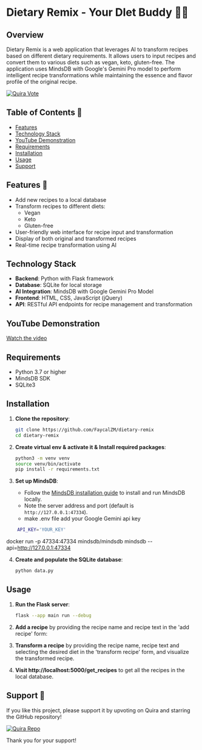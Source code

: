 
# Dietary Remix - Your DIet Buddy 🥑💪

## Overview

Dietary Remix is a web application that leverages AI to transform recipes based on different dietary requirements. It allows users to input recipes and convert them to various diets such as vegan, keto, gluten-free. The application uses MindsDB with Google's Gemini Pro model to perform intelligent recipe transformations while maintaining the essence and flavor profile of the original recipe.

[![Quira Vote](https://img.shields.io/badge/Quira-View%20Repo-blue)](https://quira.sh/repo/FaycalZM-dietary-remix-828689730?utm_source=copy&utm_share_context=rdp)


## Table of Contents 📑

- [Features](#features)
- [Technology Stack](#technology_stack)
- [YouTube Demonstration](#youtube-demonstration)
- [Requirements](#requirements)
- [Installation](#installation)
- [Usage](#usage)
- [Support](#support)

## Features 🌟

- Add new recipes to a local database
- Transform recipes to different diets:
  - Vegan
  - Keto
  - Gluten-free
- User-friendly web interface for recipe input and transformation
- Display of both original and transformed recipes
- Real-time recipe transformation using AI


## Technology Stack
- **Backend**: Python with Flask framework
- **Database**: SQLite for local storage
- **AI Integration**: MindsDB with Google Gemini Pro Model
- **Frontend**: HTML, CSS, JavaScript (jQuery)
- **API**: RESTful API endpoints for recipe management and transformation

## YouTube Demonstration

[Watch the video](https://www.youtube.com/watch?v=kuW1enQS0do)


## Requirements
- Python 3.7 or higher
- MindsDB SDK
- SQLite3
  
## Installation

1. **Clone the repository**:
    ```bash
    git clone https://github.com/FaycalZM/dietary-remix
    cd dietary-remix
    ```

2. **Create virtual env & activate it & Install required packages**:
    ```bash
    python3 -m venv venv
    source venv/bin/activate
    pip install -r requirements.txt
    ```

3. **Set up MindsDB**:
    - Follow the [MindsDB installation guide](https://docs.mindsdb.com/install) to install and run MindsDB locally.
    - Note the server address and port (default is `http://127.0.0.1:47334`).
    - make .env file add your Google Gemini api key 
```bash
    API_KEY='YOUR_KEY'
```
docker run -p 47334:47334 mindsdb/mindsdb
mindsdb --api=http://127.0.0.1:47334

4. **Create and populate the SQLite database**:
    ```bash
    python data.py
    ```

## Usage
1. **Run the Flask server**:
    ```bash
    flask --app main run --debug
    ```

2. **Add a recipe** by providing the recipe name and recipe text in the 'add recipe' form:
    
3. **Transform a recipe** by providing the recipe name, recipe text and selecting the desired diet in the 'transform recipe' form, and visualize the transformed recipe.

4. **Visit http://localhost:5000/get_recipes** to get all the recipes in the local database.

    
## Support 💬

If you like this project, please support it by upvoting on Quira and starring the GitHub repository!

[![Quira Repo](https://img.shields.io/badge/Quira-View%20Repo-blue)](https://quira.sh/repo/FaycalZM-dietary-remix-828689730?utm_source=copy&utm_share_context=rdp)

Thank you for your support!
